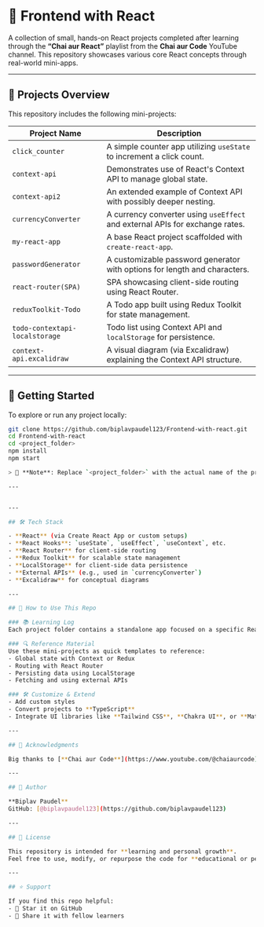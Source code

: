 # 🧩 Frontend with React

A collection of small, hands-on React projects completed after learning through the **“Chai aur React”** playlist from the **Chai aur Code** YouTube channel. This repository showcases various core React concepts through real-world mini-apps.

---

## 📁 Projects Overview

This repository includes the following mini-projects:

| Project Name                    | Description                                                                 |
|---------------------------------|-----------------------------------------------------------------------------|
| `click_counter`                | A simple counter app utilizing `useState` to increment a click count.      |
| `context-api`                  | Demonstrates use of React's Context API to manage global state.            |
| `context-api2`                 | An extended example of Context API with possibly deeper nesting.           |
| `currencyConverter`            | A currency converter using `useEffect` and external APIs for exchange rates.|
| `my-react-app`                 | A base React project scaffolded with `create-react-app`.                   |
| `passwordGenerator`           | A customizable password generator with options for length and characters.  |
| `react-router(SPA)`            | SPA showcasing client-side routing using React Router.                     |
| `reduxToolkit-Todo`           | A Todo app built using Redux Toolkit for state management.                 |
| `todo-contextapi-localstorage`| Todo list using Context API and `localStorage` for persistence.            |
| `context-api.excalidraw`       | A visual diagram (via Excalidraw) explaining the Context API structure.    |

---

## 🚀 Getting Started

To explore or run any project locally:

```bash
git clone https://github.com/biplavpaudel123/Frontend-with-react.git
cd Frontend-with-react
cd <project_folder>
npm install
npm start

> 🔁 **Note**: Replace `<project_folder>` with the actual name of the project, e.g., `passwordGenerator`.

---


---

## 🛠 Tech Stack

- **React** (via Create React App or custom setups)
- **React Hooks**: `useState`, `useEffect`, `useContext`, etc.
- **React Router** for client-side routing
- **Redux Toolkit** for scalable state management
- **LocalStorage** for client-side data persistence
- **External APIs** (e.g., used in `currencyConverter`)
- **Excalidraw** for conceptual diagrams

---

## 🧠 How to Use This Repo

### 📚 Learning Log
Each project folder contains a standalone app focused on a specific React concept or tool.

### 🔍 Reference Material
Use these mini-projects as quick templates to reference:
- Global state with Context or Redux
- Routing with React Router
- Persisting data using LocalStorage
- Fetching and using external APIs

### 🛠️ Customize & Extend
- Add custom styles
- Convert projects to **TypeScript**
- Integrate UI libraries like **Tailwind CSS**, **Chakra UI**, or **Material UI**

---

## 🙌 Acknowledgments

Big thanks to [**Chai aur Code**](https://www.youtube.com/@chaiaurcode) for the insightful and beginner-friendly React tutorials that inspired these projects.

---

## 👤 Author

**Biplav Paudel**  
GitHub: [@biplavpaudel123](https://github.com/biplavpaudel123)

---

## 📄 License

This repository is intended for **learning and personal growth**.  
Feel free to use, modify, or repurpose the code for **educational or personal projects**.

---

## ⭐ Support

If you find this repo helpful:
- 🌟 Star it on GitHub
- 🔁 Share it with fellow learners

